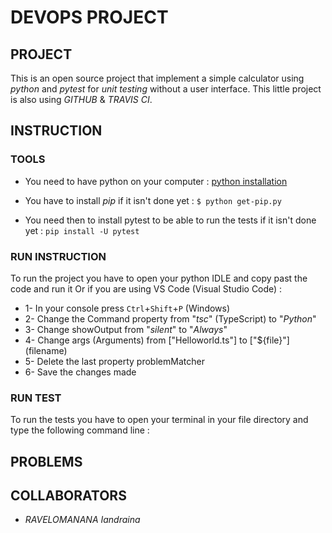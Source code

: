 # DEVOPS PROJECT

## PROJECT
This is an open source project that implement a simple calculator using _python_ and _pytest_ for _unit testing_ without a user interface.
This little project is also using _GITHUB_ & _TRAVIS CI_.

## INSTRUCTION
### TOOLS
- You need to have python on your computer : 
[python installation](https://www.python.org/downloads/windows/)

- You have to install _pip_ if it isn't done yet :
```$ python get-pip.py```

- You need then to install pytest to be able to run the tests if it isn't done yet : 
```pip install -U pytest```

### RUN INSTRUCTION
To run the project you have to open your python IDLE and copy past the code and run it
Or if you are using VS Code (Visual Studio Code) :
-    1- In your console press ```Ctrl```+```Shift```+```P``` (Windows)
-    2- Change the Command property from "_tsc_" (TypeScript) to "_Python_"
-    3- Change showOutput from "_silent_" to "_Always_"
-    4- Change args (Arguments) from ["Helloworld.ts"] to ["${file}"] (filename)
-    5- Delete the last property problemMatcher
-    6- Save the changes made


### RUN TEST 
To run the tests you have to open your terminal in your file directory and type the following command line : 


## PROBLEMS 


## COLLABORATORS
- _RAVELOMANANA_ _Iandraina_

